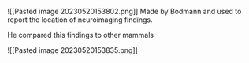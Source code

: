 ![[Pasted image 20230520153802.png]]
Made by Bodmann and used to report the location of neuroimaging findings.

He compared this findings to other mammals

![[Pasted image 20230520153835.png]]

